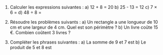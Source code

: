 1. Calculer les expressions suivantes :
   a) 12 + 8 = 20 
   b) 25 - 13 = 12
   c) 7 × 6 = 
   d) 48 ÷ 8 =

2. Résoudre les problèmes suivants :
   a) Un rectangle a une longueur de 10 cm et une largeur de 4 cm. Quel est son périmètre ? 
   b) Un livre coûte 15 €. Combien coûtent 3 livres ? 

3. Compléter les phrases suivantes :
   a) La somme de 9 et 7 est 
   b) Le produit de 5 et 8 est 
